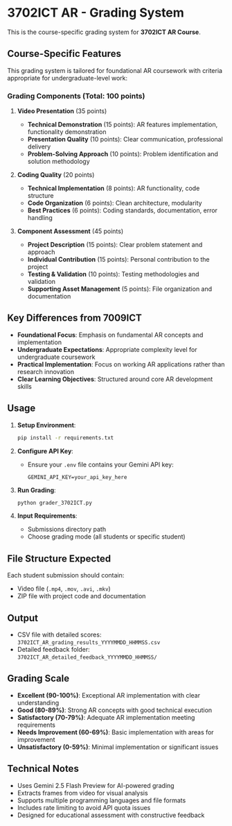 # 3702ICT AR - Grading System

This is the course-specific grading system for **3702ICT AR Course**.

## Course-Specific Features

This grading system is tailored for foundational AR coursework with criteria appropriate for undergraduate-level work:

### Grading Components (Total: 100 points)

1. **Video Presentation** (35 points)
   - **Technical Demonstration** (15 points): AR features implementation, functionality demonstration
   - **Presentation Quality** (10 points): Clear communication, professional delivery
   - **Problem-Solving Approach** (10 points): Problem identification and solution methodology

2. **Coding Quality** (20 points)
   - **Technical Implementation** (8 points): AR functionality, code structure
   - **Code Organization** (6 points): Clean architecture, modularity
   - **Best Practices** (6 points): Coding standards, documentation, error handling

3. **Component Assessment** (45 points)
   - **Project Description** (15 points): Clear problem statement and approach
   - **Individual Contribution** (15 points): Personal contribution to the project
   - **Testing & Validation** (10 points): Testing methodologies and validation
   - **Supporting Asset Management** (5 points): File organization and documentation

## Key Differences from 7009ICT

- **Foundational Focus**: Emphasis on fundamental AR concepts and implementation
- **Undergraduate Expectations**: Appropriate complexity level for undergraduate coursework
- **Practical Implementation**: Focus on working AR applications rather than research innovation
- **Clear Learning Objectives**: Structured around core AR development skills

## Usage

1. **Setup Environment**:
   ```bash
   pip install -r requirements.txt
   ```

2. **Configure API Key**:
   - Ensure your `.env` file contains your Gemini API key:
     ```
     GEMINI_API_KEY=your_api_key_here
     ```

3. **Run Grading**:
   ```bash
   python grader_3702ICT.py
   ```

4. **Input Requirements**:
   - Submissions directory path
   - Choose grading mode (all students or specific student)

## File Structure Expected

Each student submission should contain:
- Video file (`.mp4`, `.mov`, `.avi`, `.mkv`)
- ZIP file with project code and documentation

## Output

- CSV file with detailed scores: `3702ICT_AR_grading_results_YYYYMMDD_HHMMSS.csv`
- Detailed feedback folder: `3702ICT_AR_detailed_feedback_YYYYMMDD_HHMMSS/`

## Grading Scale

- **Excellent (90-100%)**: Exceptional AR implementation with clear understanding
- **Good (80-89%)**: Strong AR concepts with good technical execution
- **Satisfactory (70-79%)**: Adequate AR implementation meeting requirements
- **Needs Improvement (60-69%)**: Basic implementation with areas for improvement
- **Unsatisfactory (0-59%)**: Minimal implementation or significant issues

## Technical Notes

- Uses Gemini 2.5 Flash Preview for AI-powered grading
- Extracts frames from video for visual analysis
- Supports multiple programming languages and file formats
- Includes rate limiting to avoid API quota issues
- Designed for educational assessment with constructive feedback
